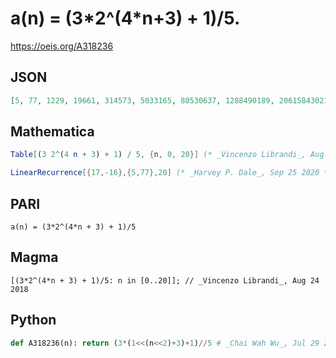 # a\(n\) \= \(3\*2^\(4\*n\+3\) \+ 1\)/5\.
https://oeis.org/A318236
## JSON
```JSON
[5, 77, 1229, 19661, 314573, 5033165, 80530637, 1288490189, 20615843021, 329853488333, 5277655813325, 84442493013197, 1351079888211149, 21617278211378381, 345876451382054093, 5534023222112865485, 88544371553805847757, 1416709944860893564109, 22667359117774297025741]
```
## Mathematica
```Mathematica
Table[(3 2^(4 n + 3) + 1) / 5, {n, 0, 20}] (* _Vincenzo Librandi_, Aug 24 2018 *)
```
```Mathematica
LinearRecurrence[{17,-16},{5,77},20] (* _Harvey P. Dale_, Sep 25 2020 *)
```
## PARI
```PARI
a(n) = (3*2^(4*n + 3) + 1)/5
```
## Magma
```Magma
[(3*2^(4*n + 3) + 1)/5: n in [0..20]]; // _Vincenzo Librandi_, Aug 24 2018
```
## Python
```Python
def A318236(n): return (3*(1<<(n<<2)+3)+1)//5 # _Chai Wah Wu_, Jul 29 2022
```
